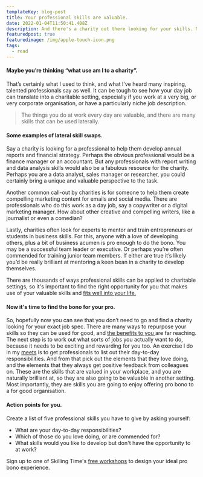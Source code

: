 ```yaml
---
templateKey: blog-post
title: Your professional skills are valuable.
date: 2022-01-04T11:50:41.408Z
description: And there's a charity out there looking for your skills. No doubt about it.
featuredpost: true
featuredimage: /img/apple-touch-icon.png
tags:
  - read
---
```

#### Maybe you’re thinking “what use am I to a charity”.

That’s certainly what I used to think, and what I’ve heard many inspiring, talented professionals say as well. It can be tough to see how your day job can translate into a charitable setting, especially if you work at a very big, or very corporate organisation, or have a particularly niche job description. 

> The things you do at work every day are valuable, and there are many skills that can be used laterally. 

#### Some examples of lateral skill swaps.

Say a charity is looking for a professional to help them develop annual reports and financial strategy. Perhaps the obvious professional would be a finance manager or an accountant. But any professionals with report writing and data analysis skills would also be a fabulous resource for the charity. Perhaps you are a data analyst, sales manager or researcher, you could certainly bring a unique and valuable perspective to the task.

Another common call-out by charities is for someone to help them create compelling marketing content for emails and social media. There are professionals who do this work as a day job, say a copywriter or a digital marketing manager. How about other creative and compelling writers, like a journalist or even a comedian? 

Lastly, charities often look for experts to mentor and train entrepreneurs or students in business skills. For this, anyone with a love of developing others, plus a bit of business acumen is pro enough to do the bono. You may be a successful team leader or executive. Or perhaps you’re often commended for training junior team members. If either are true it’s likely you’d be really brilliant at mentoring a keen bean in a charity to develop themselves. 

There are thousands of ways professional skills can be applied to charitable settings, so it's important to find the right opportunity for you that makes use of your valuable skills and [fits well into your life.](https://skillingtime.co.uk/blog/2016-12-17-making-time-to-do-good/)

#### Now it's time to find the bono for your pro.

So, hopefully now you can see that you don’t need to go and find a charity looking for your exact job spec. There are many ways to repurpose your skills so they can be used for good, and [the benefits to you ](https://skillingtime.co.uk/blog/2017-01-04-how-pro-bono-is-good/)are far reaching. The next step is to work out what sorts of jobs you actually want to do, because it needs to be exciting and rewarding for you too. An exercise I do in my [meets](https://skillingtime.co.uk/meet) is to get professionals to list out their day-to-day responsibilities. And from that pick out the elements that they love doing, and the elements that they always get positive feedback from colleagues on. These are the skills that are valued in your workplace, and you are naturally brilliant at, so they are also going to be valuable in another setting. Most importantly, they are skills you are going to enjoy offering pro bono to a for good organisation.

#### Action points for you.

Create a list of five professional skills you have to give by asking yourself:

* What are your day-to-day responsibilities?
* Which of those do you love doing, or are commended for?
* What skills would you like to develop but don't have the opportunity to at work?

Sign up to one of Skilling Time's [free workshops](https://skillingtime.co.uk/meet) to design your ideal pro bono experience.